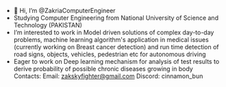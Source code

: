 - 👋 Hi, I’m @ZakriaComputerEngineer
- Studying Computer Engineering from National University of Science and Technology (PAKISTAN)
- I’m interested to work in Model driven solutions of complex day-to-day problems, machine learning algorithm's application in medical issues (currently working on Breast cancer detection) and run time detection of road signs, objects, vehicles, pedestrian etc for autonomous driving
- Eager to work on Deep learning mechanism for analysis of test results to derive probability of possible chronic diseases growing in body
Contacts:
  Email: zakskyfighter@gmail.com
  Discord: cinnamon_bun
